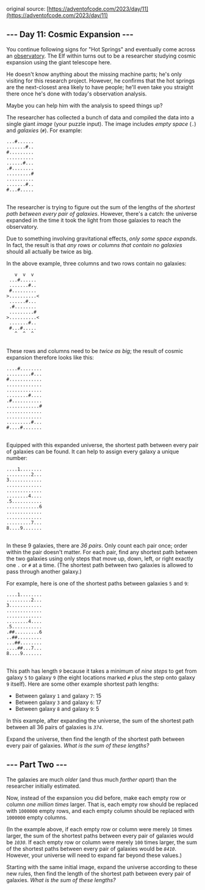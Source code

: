 original source: [https://adventofcode.com/2023/day/11](https://adventofcode.com/2023/day/11)
## --- Day 11: Cosmic Expansion ---
You continue following signs for "Hot Springs" and eventually come across an [observatory](https://en.wikipedia.org/wiki/Observatory). The Elf within turns out to be a researcher studying cosmic expansion using the giant telescope here.

He doesn't know anything about the missing machine parts; he's only visiting for this research project. However, he confirms that the hot springs are the next-closest area likely to have people; he'll even take you straight there once he's done with today's observation analysis.

Maybe you can help him with the analysis to speed things up?

The researcher has collected a bunch of data and compiled the data into a single giant <em>image</em> (your puzzle input). The image includes <em>empty space</em> (<code>.</code>) and <em>galaxies</em> (<code>#</code>). For example:

<pre>
<code>...#......
.......#..
#.........
..........
......#...
.#........
.........#
..........
.......#..
#...#.....
</code>
</pre>

The researcher is trying to figure out the sum of the lengths of the <em>shortest path between every pair of galaxies</em>. However, there's a catch: the universe expanded in the time it took the light from those galaxies to reach the observatory.

Due to something involving gravitational effects, <em>only some space expands</em>. In fact, the result is that <em>any rows or columns that contain no galaxies</em> should all actually be twice as big.

In the above example, three columns and two rows contain no galaxies:

<pre>
<code>   v  v  v
 ...#......
 .......#..
 #.........
>..........<
 ......#...
 .#........
 .........#
>..........<
 .......#..
 #...#.....
   ^  ^  ^
</code>
</pre>

These rows and columns need to be <em>twice as big</em>; the result of cosmic expansion therefore looks like this:

<pre>
<code>....#........
.........#...
#............
.............
.............
........#....
.#...........
............#
.............
.............
.........#...
#....#.......
</code>
</pre>

Equipped with this expanded universe, the shortest path between every pair of galaxies can be found. It can help to assign every galaxy a unique number:

<pre>
<code>....1........
.........2...
3............
.............
.............
........4....
.5...........
............6
.............
.............
.........7...
8....9.......
</code>
</pre>

In these 9 galaxies, there are <em>36 pairs</em>. Only count each pair once; order within the pair doesn't matter. For each pair, find any shortest path between the two galaxies using only steps that move up, down, left, or right exactly one <code>.</code> or <code>#</code> at a time. (The shortest path between two galaxies is allowed to pass through another galaxy.)

For example, here is one of the shortest paths between galaxies <code>5</code> and <code>9</code>:

<pre>
<code>....1........
.........2...
3............
.............
.............
........4....
.5...........
.##.........6
..##.........
...##........
....##...7...
8....9.......
</code>
</pre>

This path has length <code><em>9</em></code> because it takes a minimum of <em>nine steps</em> to get from galaxy <code>5</code> to galaxy <code>9</code> (the eight locations marked <code>#</code> plus the step onto galaxy <code>9</code> itself). Here are some other example shortest path lengths:


 - Between galaxy <code>1</code> and galaxy <code>7</code>: 15
 - Between galaxy <code>3</code> and galaxy <code>6</code>: 17
 - Between galaxy <code>8</code> and galaxy <code>9</code>: 5

In this example, after expanding the universe, the sum of the shortest path between all 36 pairs of galaxies is <code><em>374</em></code>.

Expand the universe, then find the length of the shortest path between every pair of galaxies. <em>What is the sum of these lengths?</em>


## --- Part Two ---
The galaxies are much <em>older</em> (and thus much <em>farther apart</em>) than the researcher initially estimated.

Now, instead of the expansion you did before, make each empty row or column <em>one million times</em> larger. That is, each empty row should be replaced with <code>1000000</code> empty rows, and each empty column should be replaced with <code>1000000</code> empty columns.

(In the example above, if each empty row or column were merely <code>10</code> times larger, the sum of the shortest paths between every pair of galaxies would be <code><em>1030</em></code>. If each empty row or column were merely <code>100</code> times larger, the sum of the shortest paths between every pair of galaxies would be <code><em>8410</em></code>. However, your universe will need to expand far beyond these values.)

Starting with the same initial image, expand the universe according to these new rules, then find the length of the shortest path between every pair of galaxies. <em>What is the sum of these lengths?</em>


